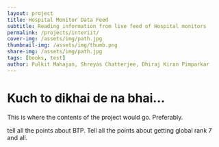 ```yaml
---
layout: project
title: Hospital Monitor Data Feed
subtitle: Reading information from live feed of Hospital monitors
permalink: /projects/interiit/  
cover-img: /assets/img/path.jpg
thumbnail-img: /assets/img/thumb.png
share-img: /assets/img/path.jpg
tags: [books, test]
author: Pulkit Mahajan, Shreyas Chatterjee, Dhiraj Kiran Pimparkar
---
```

<h1>Kuch to dikhai de na bhai...</h1>

This is where the contents of the project would go. Preferably. 

tell all the points about BTP. 
Tell all the points about getting global rank 7 and all. 